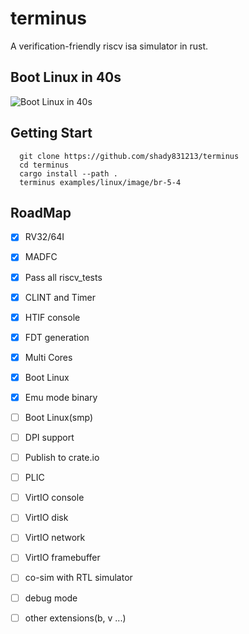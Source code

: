 # terminus
A verification-friendly riscv isa simulator in rust.


## Boot Linux in 40s
![Boot Linux in 40s](video/linux_boot.gif)

## Getting Start

```
  git clone https://github.com/shady831213/terminus
  cd terminus
  cargo install --path .
  terminus examples/linux/image/br-5-4
```

## RoadMap
- [x] RV32/64I
- [x] MADFC
- [x] Pass all riscv_tests
- [x] CLINT and Timer
- [x] HTIF console
- [x] FDT generation
- [x] Multi Cores
- [x] Boot Linux
- [x] Emu mode binary
- [ ] Boot Linux(smp)
- [ ] DPI support
- [ ] Publish to crate.io
- [ ] PLIC
- [ ] VirtIO console
- [ ] VirtIO disk
- [ ] VirtIO network
- [ ] VirtIO framebuffer
- [ ] co-sim with RTL simulator
- [ ] debug mode
- [ ] other extensions(b, v ...)




